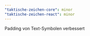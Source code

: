 ```yaml
---
"taktische-zeichen-core": minor
"taktische-zeichen-react": minor
---
```


Padding von Text-Symbolen verbessert
